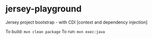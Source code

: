 # jersey-playground
Jersey project bootstrap - with CDI [context and dependency injection]

To build: `mvn clean package`
To run: `mvn exec:java`
